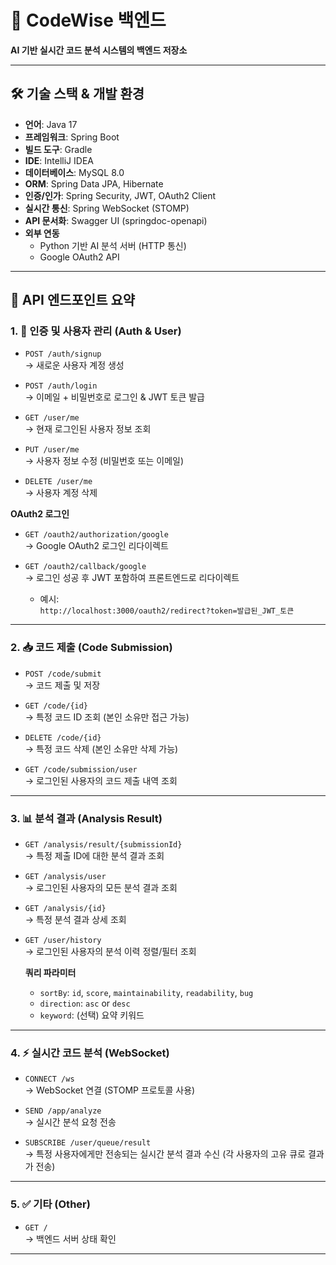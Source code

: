# 🚀 CodeWise 백엔드

**AI 기반 실시간 코드 분석 시스템의 백엔드 저장소**

---

## 🛠️ 기술 스택 & 개발 환경

- **언어**: Java 17  
- **프레임워크**: Spring Boot  
- **빌드 도구**: Gradle  
- **IDE**: IntelliJ IDEA  
- **데이터베이스**: MySQL 8.0  
- **ORM**: Spring Data JPA, Hibernate  
- **인증/인가**: Spring Security, JWT, OAuth2 Client  
- **실시간 통신**: Spring WebSocket (STOMP)  
- **API 문서화**: Swagger UI (springdoc-openapi)  
- **외부 연동**  
  - Python 기반 AI 분석 서버 (HTTP 통신)  
  - Google OAuth2 API

---

## 📌 API 엔드포인트 요약

### 1. 🔐 인증 및 사용자 관리 (Auth & User)

- `POST /auth/signup`  
  → 새로운 사용자 계정 생성

- `POST /auth/login`  
  → 이메일 + 비밀번호로 로그인 & JWT 토큰 발급

- `GET /user/me`  
  → 현재 로그인된 사용자 정보 조회

- `PUT /user/me`  
  → 사용자 정보 수정 (비밀번호 또는 이메일)

- `DELETE /user/me`  
  → 사용자 계정 삭제

**OAuth2 로그인**

- `GET /oauth2/authorization/google`  
  → Google OAuth2 로그인 리다이렉트

- `GET /oauth2/callback/google`  
  → 로그인 성공 후 JWT 포함하여 프론트엔드로 리다이렉트  
  - 예시:  
    `http://localhost:3000/oauth2/redirect?token=발급된_JWT_토큰`

---

### 2. 📥 코드 제출 (Code Submission)

- `POST /code/submit`  
  → 코드 제출 및 저장

- `GET /code/{id}`  
  → 특정 코드 ID 조회 (본인 소유만 접근 가능)

- `DELETE /code/{id}`  
  → 특정 코드 삭제 (본인 소유만 삭제 가능)

- `GET /code/submission/user`  
  → 로그인된 사용자의 코드 제출 내역 조회

---

### 3. 📊 분석 결과 (Analysis Result)

- `GET /analysis/result/{submissionId}`  
  → 특정 제출 ID에 대한 분석 결과 조회

- `GET /analysis/user`  
  → 로그인된 사용자의 모든 분석 결과 조회

- `GET /analysis/{id}`  
  → 특정 분석 결과 상세 조회

- `GET /user/history`  
  → 로그인된 사용자의 분석 이력 정렬/필터 조회

  **쿼리 파라미터**  
  - `sortBy`: `id`, `score`, `maintainability`, `readability`, `bug`  
  - `direction`: `asc` or `desc`  
  - `keyword`: (선택) 요약 키워드

---

### 4. ⚡ 실시간 코드 분석 (WebSocket)

- `CONNECT /ws`  
  → WebSocket 연결 (STOMP 프로토콜 사용)

- `SEND /app/analyze`  
  → 실시간 분석 요청 전송

- `SUBSCRIBE /user/queue/result`  
  → 특정 사용자에게만 전송되는 실시간 분석 결과 수신 (각 사용자의 고유 큐로 결과가 전송)

---

### 5. ✅ 기타 (Other)

- `GET /`  
  → 백엔드 서버 상태 확인

---
